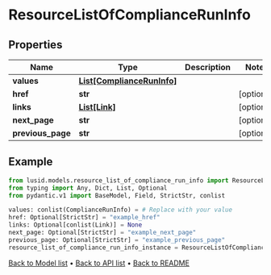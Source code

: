 # ResourceListOfComplianceRunInfo

## Properties
Name | Type | Description | Notes
------------ | ------------- | ------------- | -------------
**values** | [**List[ComplianceRunInfo]**](ComplianceRunInfo.md) |  | 
**href** | **str** |  | [optional] 
**links** | [**List[Link]**](Link.md) |  | [optional] 
**next_page** | **str** |  | [optional] 
**previous_page** | **str** |  | [optional] 
## Example

```python
from lusid.models.resource_list_of_compliance_run_info import ResourceListOfComplianceRunInfo
from typing import Any, Dict, List, Optional
from pydantic.v1 import BaseModel, Field, StrictStr, conlist

values: conlist(ComplianceRunInfo) = # Replace with your value
href: Optional[StrictStr] = "example_href"
links: Optional[conlist(Link)] = None
next_page: Optional[StrictStr] = "example_next_page"
previous_page: Optional[StrictStr] = "example_previous_page"
resource_list_of_compliance_run_info_instance = ResourceListOfComplianceRunInfo(values=values, href=href, links=links, next_page=next_page, previous_page=previous_page)

```

[Back to Model list](../README.md#documentation-for-models) &#8226; [Back to API list](../README.md#documentation-for-api-endpoints) &#8226; [Back to README](../README.md)

